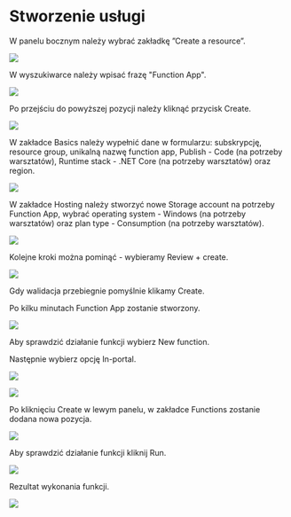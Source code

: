 # Stworzenie usługi

W panelu bocznym należy wybrać zakładkę ”Create a resource”.

![](../.gitbook/assets/image%20%2875%29.png)

W wyszukiwarce należy wpisać frazę "Function App".

![](../.gitbook/assets/image%20%2839%29.png)

Po przejściu do powyższej pozycji należy kliknąć przycisk Create.

![](../.gitbook/assets/image%20%2899%29.png)

W zakładce Basics należy wypełnić dane w formularzu: subskrypcję, resource group, unikalną nazwę function app, Publish - Code \(na potrzeby warsztatów\), Runtime stack - .NET Core \(na potrzeby warsztatów\) oraz region.

![](../.gitbook/assets/image%20%2822%29.png)

W zakładce Hosting należy stworzyć nowe Storage account na potrzeby Function App, wybrać operating system - Windows \(na potrzeby warsztatów\) oraz plan type - Consumption \(na potrzeby warsztatów\).

![](../.gitbook/assets/image%20%2860%29.png)

Kolejne kroki można pominąć - wybieramy Review + create.

![](../.gitbook/assets/image%20%2837%29.png)

Gdy walidacja przebiegnie pomyślnie klikamy Create.

Po kilku minutach Function App zostanie stworzony. 

![](../.gitbook/assets/image%20%2823%29.png)

Aby sprawdzić działanie funkcji wybierz New function.

Następnie wybierz opcję In-portal.

![](../.gitbook/assets/image%20%2863%29.png)

![](../.gitbook/assets/image%20%2824%29.png)

Po kliknięciu Create w lewym panelu, w zakładce Functions zostanie dodana nowa pozycja.

![](../.gitbook/assets/image%20%2886%29.png)

Aby sprawdzić działanie funkcji kliknij Run.

![](../.gitbook/assets/image%20%28116%29.png)

Rezultat wykonania funkcji.

![](../.gitbook/assets/image%20%284%29.png)

